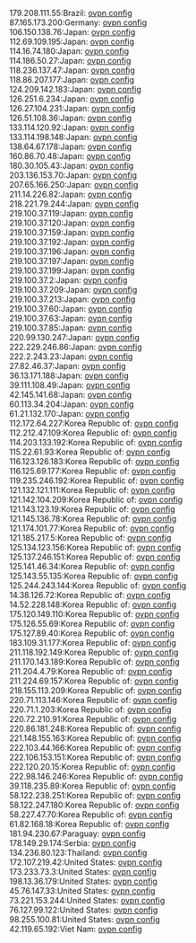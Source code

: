 179.208.111.55:Brazil: [ovpn config](vpn/179_208_111_55.ovpn)  
87.165.173.200:Germany: [ovpn config](vpn/87_165_173_200.ovpn)  
106.150.138.76:Japan: [ovpn config](vpn/106_150_138_76.ovpn)  
112.69.109.195:Japan: [ovpn config](vpn/112_69_109_195.ovpn)  
114.16.74.180:Japan: [ovpn config](vpn/114_16_74_180.ovpn)  
114.186.50.27:Japan: [ovpn config](vpn/114_186_50_27.ovpn)  
118.236.137.47:Japan: [ovpn config](vpn/118_236_137_47.ovpn)  
118.86.207.177:Japan: [ovpn config](vpn/118_86_207_177.ovpn)  
124.209.142.183:Japan: [ovpn config](vpn/124_209_142_183.ovpn)  
126.251.6.234:Japan: [ovpn config](vpn/126_251_6_234.ovpn)  
126.27.104.231:Japan: [ovpn config](vpn/126_27_104_231.ovpn)  
126.51.108.36:Japan: [ovpn config](vpn/126_51_108_36.ovpn)  
133.114.120.92:Japan: [ovpn config](vpn/133_114_120_92.ovpn)  
133.114.198.148:Japan: [ovpn config](vpn/133_114_198_148.ovpn)  
138.64.67.178:Japan: [ovpn config](vpn/138_64_67_178.ovpn)  
160.86.70.48:Japan: [ovpn config](vpn/160_86_70_48.ovpn)  
180.30.105.43:Japan: [ovpn config](vpn/180_30_105_43.ovpn)  
203.136.153.70:Japan: [ovpn config](vpn/203_136_153_70.ovpn)  
207.65.166.250:Japan: [ovpn config](vpn/207_65_166_250.ovpn)  
211.14.226.82:Japan: [ovpn config](vpn/211_14_226_82.ovpn)  
218.221.79.244:Japan: [ovpn config](vpn/218_221_79_244.ovpn)  
219.100.37.119:Japan: [ovpn config](vpn/219_100_37_119.ovpn)  
219.100.37.120:Japan: [ovpn config](vpn/219_100_37_120.ovpn)  
219.100.37.159:Japan: [ovpn config](vpn/219_100_37_159.ovpn)  
219.100.37.192:Japan: [ovpn config](vpn/219_100_37_192.ovpn)  
219.100.37.196:Japan: [ovpn config](vpn/219_100_37_196.ovpn)  
219.100.37.197:Japan: [ovpn config](vpn/219_100_37_197.ovpn)  
219.100.37.199:Japan: [ovpn config](vpn/219_100_37_199.ovpn)  
219.100.37.2:Japan: [ovpn config](vpn/219_100_37_2.ovpn)  
219.100.37.209:Japan: [ovpn config](vpn/219_100_37_209.ovpn)  
219.100.37.213:Japan: [ovpn config](vpn/219_100_37_213.ovpn)  
219.100.37.60:Japan: [ovpn config](vpn/219_100_37_60.ovpn)  
219.100.37.63:Japan: [ovpn config](vpn/219_100_37_63.ovpn)  
219.100.37.85:Japan: [ovpn config](vpn/219_100_37_85.ovpn)  
220.99.130.247:Japan: [ovpn config](vpn/220_99_130_247.ovpn)  
222.229.246.86:Japan: [ovpn config](vpn/222_229_246_86.ovpn)  
222.2.243.23:Japan: [ovpn config](vpn/222_2_243_23.ovpn)  
27.82.46.37:Japan: [ovpn config](vpn/27_82_46_37.ovpn)  
36.13.171.188:Japan: [ovpn config](vpn/36_13_171_188.ovpn)  
39.111.108.49:Japan: [ovpn config](vpn/39_111_108_49.ovpn)  
42.145.141.68:Japan: [ovpn config](vpn/42_145_141_68.ovpn)  
60.113.34.204:Japan: [ovpn config](vpn/60_113_34_204.ovpn)  
61.21.132.170:Japan: [ovpn config](vpn/61_21_132_170.ovpn)  
112.172.64.227:Korea Republic of: [ovpn config](vpn/112_172_64_227.ovpn)  
112.212.47.109:Korea Republic of: [ovpn config](vpn/112_212_47_109.ovpn)  
114.203.133.192:Korea Republic of: [ovpn config](vpn/114_203_133_192.ovpn)  
115.22.61.93:Korea Republic of: [ovpn config](vpn/115_22_61_93.ovpn)  
116.123.126.183:Korea Republic of: [ovpn config](vpn/116_123_126_183.ovpn)  
116.125.69.177:Korea Republic of: [ovpn config](vpn/116_125_69_177.ovpn)  
119.235.246.192:Korea Republic of: [ovpn config](vpn/119_235_246_192.ovpn)  
121.132.121.111:Korea Republic of: [ovpn config](vpn/121_132_121_111.ovpn)  
121.142.104.209:Korea Republic of: [ovpn config](vpn/121_142_104_209.ovpn)  
121.143.123.19:Korea Republic of: [ovpn config](vpn/121_143_123_19.ovpn)  
121.145.136.78:Korea Republic of: [ovpn config](vpn/121_145_136_78.ovpn)  
121.174.101.77:Korea Republic of: [ovpn config](vpn/121_174_101_77.ovpn)  
121.185.217.5:Korea Republic of: [ovpn config](vpn/121_185_217_5.ovpn)  
125.134.123.156:Korea Republic of: [ovpn config](vpn/125_134_123_156.ovpn)  
125.137.246.151:Korea Republic of: [ovpn config](vpn/125_137_246_151.ovpn)  
125.141.46.34:Korea Republic of: [ovpn config](vpn/125_141_46_34.ovpn)  
125.143.55.135:Korea Republic of: [ovpn config](vpn/125_143_55_135.ovpn)  
125.244.243.144:Korea Republic of: [ovpn config](vpn/125_244_243_144.ovpn)  
14.38.126.72:Korea Republic of: [ovpn config](vpn/14_38_126_72.ovpn)  
14.52.228.148:Korea Republic of: [ovpn config](vpn/14_52_228_148.ovpn)  
175.120.149.110:Korea Republic of: [ovpn config](vpn/175_120_149_110.ovpn)  
175.126.55.69:Korea Republic of: [ovpn config](vpn/175_126_55_69.ovpn)  
175.127.89.40:Korea Republic of: [ovpn config](vpn/175_127_89_40.ovpn)  
183.109.31.177:Korea Republic of: [ovpn config](vpn/183_109_31_177.ovpn)  
211.118.192.149:Korea Republic of: [ovpn config](vpn/211_118_192_149.ovpn)  
211.170.143.189:Korea Republic of: [ovpn config](vpn/211_170_143_189.ovpn)  
211.204.4.79:Korea Republic of: [ovpn config](vpn/211_204_4_79.ovpn)  
211.224.69.157:Korea Republic of: [ovpn config](vpn/211_224_69_157.ovpn)  
218.155.113.209:Korea Republic of: [ovpn config](vpn/218_155_113_209.ovpn)  
220.71.113.146:Korea Republic of: [ovpn config](vpn/220_71_113_146.ovpn)  
220.71.1.203:Korea Republic of: [ovpn config](vpn/220_71_1_203.ovpn)  
220.72.210.91:Korea Republic of: [ovpn config](vpn/220_72_210_91.ovpn)  
220.86.181.248:Korea Republic of: [ovpn config](vpn/220_86_181_248.ovpn)  
221.148.155.163:Korea Republic of: [ovpn config](vpn/221_148_155_163.ovpn)  
222.103.44.166:Korea Republic of: [ovpn config](vpn/222_103_44_166.ovpn)  
222.106.153.151:Korea Republic of: [ovpn config](vpn/222_106_153_151.ovpn)  
222.120.20.15:Korea Republic of: [ovpn config](vpn/222_120_20_15.ovpn)  
222.98.146.246:Korea Republic of: [ovpn config](vpn/222_98_146_246.ovpn)  
39.118.235.89:Korea Republic of: [ovpn config](vpn/39_118_235_89.ovpn)  
58.122.238.251:Korea Republic of: [ovpn config](vpn/58_122_238_251.ovpn)  
58.122.247.180:Korea Republic of: [ovpn config](vpn/58_122_247_180.ovpn)  
58.227.47.70:Korea Republic of: [ovpn config](vpn/58_227_47_70.ovpn)  
61.82.168.18:Korea Republic of: [ovpn config](vpn/61_82_168_18.ovpn)  
181.94.230.67:Paraguay: [ovpn config](vpn/181_94_230_67.ovpn)  
178.149.29.174:Serbia: [ovpn config](vpn/178_149_29_174.ovpn)  
134.236.80.123:Thailand: [ovpn config](vpn/134_236_80_123.ovpn)  
172.107.219.42:United States: [ovpn config](vpn/172_107_219_42.ovpn)  
173.233.73.3:United States: [ovpn config](vpn/173_233_73_3.ovpn)  
198.13.36.179:United States: [ovpn config](vpn/198_13_36_179.ovpn)  
45.76.147.33:United States: [ovpn config](vpn/45_76_147_33.ovpn)  
73.221.153.244:United States: [ovpn config](vpn/73_221_153_244.ovpn)  
76.127.99.122:United States: [ovpn config](vpn/76_127_99_122.ovpn)  
98.255.100.81:United States: [ovpn config](vpn/98_255_100_81.ovpn)  
42.119.65.192:Viet Nam: [ovpn config](vpn/42_119_65_192.ovpn)  
